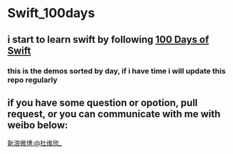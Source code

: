 # Swift_100days
## i start to learn swift by following [100 Days of Swift](http://samvlu.com/)
### this is the demos sorted by day, if i have time i will update this repo regularly
## if you have some question or opotion, pull request, or you can communicate with me with weibo below:
[新浪微博:@杜维欣_](http://weibo.com/u/2386823145/home?topnav=1&wvr=6)
